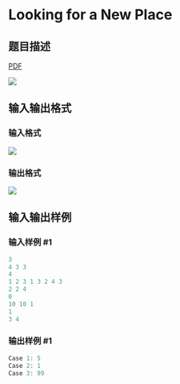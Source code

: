 # Looking for a New Place

## 题目描述

[problemUrl]: https://uva.onlinejudge.org/index.php?option=com_onlinejudge&Itemid=8&category=78&page=show_problem&problem=2688

[PDF](https://uva.onlinejudge.org/external/116/p11641.pdf)

![](https://cdn.luogu.com.cn/upload/vjudge_pic/UVA11641/6d410954f88ad9f463db7313cea8b6b70b2d21fd.png)

## 输入输出格式

### 输入格式

![](https://cdn.luogu.com.cn/upload/vjudge_pic/UVA11641/d910f31425a0378f52feb848b5696f2c86d68c8f.png)

### 输出格式

![](https://cdn.luogu.com.cn/upload/vjudge_pic/UVA11641/bf0c4f237f38e28707c98239840641de9b2b4032.png)

## 输入输出样例

### 输入样例 #1

```cpp
3
4 3 3
4
1 2 3 1 3 2 4 3
2 2 4
0
10 10 1
1
3 4
```


### 输出样例 #1

```cpp
Case 1: 5
Case 2: 1
Case 3: 99
```


